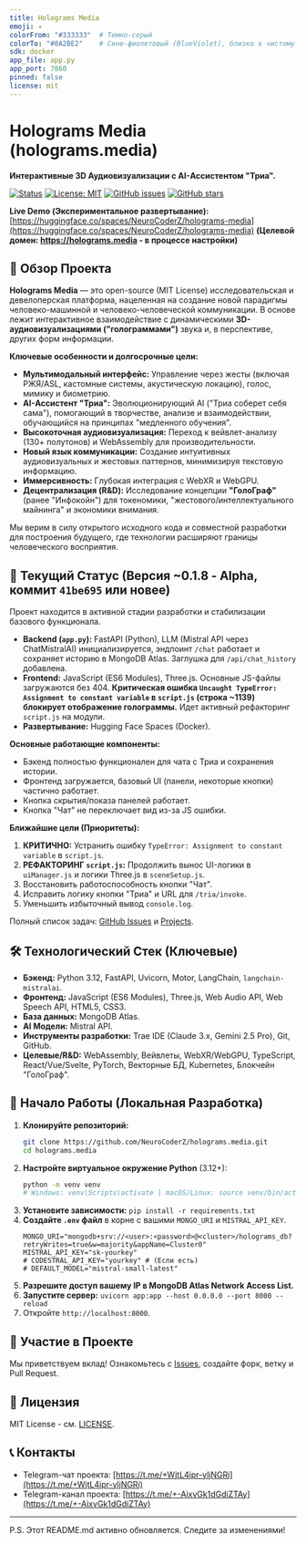 ```yaml
---
title: Holograms Media
emoji: ✴️
colorFrom: "#333333"  # Темно-серый
colorTo: "#8A2BE2"    # Сине-фиолетовый (BlueViolet), близко к чистому фиолетовому
sdk: docker
app_file: app.py
app_port: 7860
pinned: false
license: mit
---
```


# Holograms Media (holograms.media)

**Интерактивные 3D Аудиовизуализации с AI-Ассистентом "Триа".**

[![Status](https://img.shields.io/badge/status-alpha_development-orange.svg)](https://github.com/NeuroCoderZ/holograms.media)
[![License: MIT](https://img.shields.io/badge/License-MIT-yellow.svg)](https://opensource.org/licenses/MIT)
[![GitHub issues](https://img.shields.io/github/issues/NeuroCoderZ/holograms.media.svg)](https://GitHub.com/NeuroCoderZ/holograms.media/issues/)
[![GitHub stars](https://img.shields.io/github/stars/NeuroCoderZ/holograms.media.svg)](https://GitHub.com/NeuroCoderZ/holograms.media/stargazers/)

**Live Demo (Экспериментальное развертывание):** [https://huggingface.co/spaces/NeuroCoderZ/holograms-media](https://huggingface.co/spaces/NeuroCoderZ/holograms-media)
**(Целевой домен: https://holograms.media - в процессе настройки)**

## 🌟 Обзор Проекта

**Holograms Media** — это open-source (MIT License) исследовательская и девелоперская платформа, нацеленная на создание новой парадигмы человеко-машинной и человеко-человеческой коммуникации. В основе лежит интерактивное взаимодействие с динамическими **3D-аудиовизуализациями ("голограммами")** звука и, в перспективе, других форм информации.

**Ключевые особенности и долгосрочные цели:**

*   **Мультимодальный интерфейс:** Управление через жесты (включая РЖЯ/ASL, кастомные системы, акустическую локацию), голос, мимику и биометрию.
*   **AI-Ассистент "Триа":** Эволюционирующий AI ("Триа соберет себя сама"), помогающий в творчестве, анализе и взаимодействии, обучающийся на принципах "медленного обучения".
*   **Высокоточная аудиовизуализация:** Переход к вейвлет-анализу (130+ полутонов) и WebAssembly для производительности.
*   **Новый язык коммуникации:** Создание интуитивных аудиовизуальных и жестовых паттернов, минимизируя текстовую информацию.
*   **Иммерсивность:** Глубокая интеграция с WebXR и WebGPU.
*   **Децентрализация (R&D):** Исследование концепции **"ГолоГраф"** (ранее "Инфокойн") для токеномики, "жестового/интеллектуального майнинга" и экономики внимания.

Мы верим в силу открытого исходного кода и совместной разработки для построения будущего, где технологии расширяют границы человеческого восприятия.

## 🚀 Текущий Статус (Версия ~0.1.8 - Alpha, коммит `41be695` или новее)

Проект находится в активной стадии разработки и стабилизации базового функционала.

*   **Backend (`app.py`):** FastAPI (Python), LLM (Mistral API через ChatMistralAI) инициализируется, эндпоинт `/chat` работает и сохраняет историю в MongoDB Atlas. Заглушка для `/api/chat_history` добавлена.
*   **Frontend:** JavaScript (ES6 Modules), Three.js. Основные JS-файлы загружаются без 404. **Критическая ошибка `Uncaught TypeError: Assignment to constant variable` в `script.js` (строка ~1139) блокирует отображение голограммы.** Идет активный рефакторинг `script.js` на модули.
*   **Развертывание:** Hugging Face Spaces (Docker).

**Основные работающие компоненты:**
*   Бэкенд полностью функционален для чата с Триа и сохранения истории.
*   Фронтенд загружается, базовый UI (панели, некоторые кнопки) частично работает.
*   Кнопка скрытия/показа панелей работает.
*   Кнопка "Чат" не переключает вид из-за JS ошибки.

**Ближайшие цели (Приоритеты):**
1.  **КРИТИЧНО:** Устранить ошибку `TypeError: Assignment to constant variable` в `script.js`.
2.  **РЕФАКТОРИНГ `script.js`:** Продолжить вынос UI-логики в `uiManager.js` и логики Three.js в `sceneSetup.js`.
3.  Восстановить работоспособность кнопки "Чат".
4.  Исправить логику кнопки "Триа" и URL для `/tria/invoke`.
5.  Уменьшить избыточный вывод `console.log`.

Полный список задач: [GitHub Issues](https://github.com/NeuroCoderZ/holograms.media/issues) и [Projects](https://github.com/NeuroCoderZ/holograms.media/projects).

## 🛠 Технологический Стек (Ключевые)

*   **Бэкенд:** Python 3.12, FastAPI, Uvicorn, Motor, LangChain, `langchain-mistralai`.
*   **Фронтенд:** JavaScript (ES6 Modules), Three.js, Web Audio API, Web Speech API, HTML5, CSS3.
*   **База данных:** MongoDB Atlas.
*   **AI Модели:** Mistral API.
*   **Инструменты разработки:** Trae IDE (Claude 3.x, Gemini 2.5 Pro), Git, GitHub.
*   **Целевые/R&D:** WebAssembly, Вейвлеты, WebXR/WebGPU, TypeScript, React/Vue/Svelte, PyTorch, Векторные БД, Kubernetes, Блокчейн "ГолоГраф".

## 🏁 Начало Работы (Локальная Разработка)

1.  **Клонируйте репозиторий:**
    ```bash
    git clone https://github.com/NeuroCoderZ/holograms.media.git
    cd holograms.media
    ```
2.  **Настройте виртуальное окружение Python** (3.12+):
    ```bash
    python -m venv venv
    # Windows: venv\Scripts\activate | macOS/Linux: source venv/bin/activate
    ```
3.  **Установите зависимости:** `pip install -r requirements.txt`
4.  **Создайте `.env` файл** в корне с вашими `MONGO_URI` и `MISTRAL_API_KEY`.
    ```env
    MONGO_URI="mongodb+srv://<user>:<password>@<cluster>/holograms_db?retryWrites=true&w=majority&appName=Cluster0"
    MISTRAL_API_KEY="sk-yourkey"
    # CODESTRAL_API_KEY="yourkey" # (Если есть)
    # DEFAULT_MODEL="mistral-small-latest"
    ```
5.  **Разрешите доступ вашему IP в MongoDB Atlas Network Access List.**
6.  **Запустите сервер:** `uvicorn app:app --host 0.0.0.0 --port 8000 --reload`
7.  Откройте `http://localhost:8000`.

## 🤝 Участие в Проекте

Мы приветствуем вклад! Ознакомьтесь с [Issues](https://github.com/NeuroCoderZ/holograms.media/issues), создайте форк, ветку и Pull Request.

## 📜 Лицензия

MIT License - см. [LICENSE](LICENSE).

## 📞 Контакты

*   Telegram-чат проекта: [https://t.me/+WjtL4ipr-yljNGRi](https://t.me/+WjtL4ipr-yljNGRi)
*   Telegram-канал проекта: [https://t.me/+-AixvGk1dGdiZTAy](https://t.me/+-AixvGk1dGdiZTAy)

---
P.S. Этот README.md активно обновляется. Следите за изменениями!
